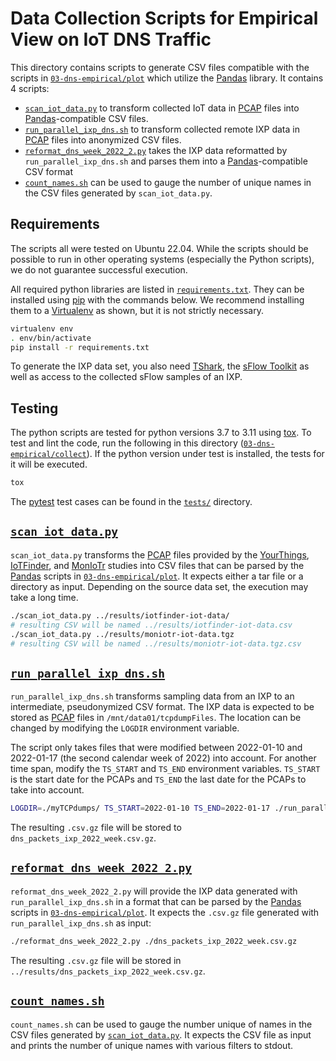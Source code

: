 # Data Collection Scripts for Empirical View on IoT DNS Traffic

This directory contains scripts to generate CSV files compatible with the scripts in
[`03-dns-empirical/plot`](../plot) which utilize the [Pandas] library. It contains 4 scripts:

- [`scan_iot_data.py`](#scan_iot_datapy) to transform collected IoT data in
  [PCAP] files into [Pandas]-compatible CSV files.
- [`run_parallel_ixp_dns.sh`](#run_parallel_ixp_dnssh) to transform collected remote IXP
  data in [PCAP] files into anonymized CSV files.
- [`reformat_dns_week_2022_2.py`](#reformat_dns_week_2022_2py) takes the IXP data reformatted by
  `run_parallel_ixp_dns.sh` and parses them into a [Pandas]-compatible CSV format
- [`count_names.sh`](#count_namessh) can be used to gauge the number of unique names in the CSV files
  generated by `scan_iot_data.py`.

## Requirements
The scripts all were tested on Ubuntu 22.04. While the scripts should be possible to run in other
operating systems (especially the Python scripts), we do not guarantee successful execution.

All required python libraries are listed in [`requirements.txt`](./requirements.txt). They can be
installed using [pip] with the commands below.
We recommend installing them to a [Virtualenv] as shown, but it is not strictly necessary.

```sh
virtualenv env
. env/bin/activate
pip install -r requirements.txt
```

To generate the IXP data set, you also need [TShark], the [sFlow Toolkit] as well as access to the
collected sFlow samples of an IXP.

## Testing

The python scripts are tested for python versions 3.7 to 3.11 using [tox]. To test and lint the
code, run the following in this directory ([`03-dns-empirical/collect`](./)). If the python version
under test is installed, the tests for it will be executed.

```sh
tox
```

The [pytest] test cases can be found in the [`tests/`](./tests) directory.

## [`scan_iot_data.py`](./scan_iot_data.py)

`scan_iot_data.py` transforms the [PCAP] files provided by the [YourThings], [IoTFinder], and
[MonIoTr] studies into CSV files that can be parsed by the [Pandas] scripts in
[`03-dns-empirical/plot`](../plot). It expects either a tar file or a directory as input. Depending
on the source data set, the execution may take a long time.

```sh
./scan_iot_data.py ../results/iotfinder-iot-data/
# resulting CSV will be named ../results/iotfinder-iot-data.csv
./scan_iot_data.py ../results/moniotr-iot-data.tgz
# resulting CSV will be named ../results/moniotr-iot-data.tgz.csv
```

## [`run_parallel_ixp_dns.sh`](./run_parallel_ixp_dns.sh)

`run_parallel_ixp_dns.sh` transforms sampling data from an IXP to an intermediate, pseudonymized CSV
format. The IXP data is expected to be stored as [PCAP] files in `/mnt/data01/tcpdumpFiles`. The
location can be changed by modifying the `LOGDIR` environment variable.

The script only takes files that were modified between 2022-01-10 and 2022-01-17 (the second
calendar week of 2022) into account. For another time span, modify the `TS_START` and `TS_END`
environment variables. `TS_START` is the start date for the PCAPs and `TS_END` the last date for the
PCAPs to take into account.

```sh
LOGDIR=./myTCPdumps/ TS_START=2022-01-10 TS_END=2022-01-17 ./run_parallel_ixp_dns.sh
```

The resulting `.csv.gz` file will be stored to `dns_packets_ixp_2022_week.csv.gz`.

## [`reformat_dns_week_2022_2.py`](./reformat_dns_week_2022_2.py)

`reformat_dns_week_2022_2.py` will provide the IXP data generated with `run_parallel_ixp_dns.sh` in
a format that can be parsed by the [Pandas] scripts in [`03-dns-empirical/plot`](../plot). It
expects the `.csv.gz` file generated with `run_parallel_ixp_dns.sh` as input:

```sh
./reformat_dns_week_2022_2.py ./dns_packets_ixp_2022_week.csv.gz
```

The resulting `.csv.gz` file will be stored in `../results/dns_packets_ixp_2022_week.csv.gz`.

## [`count_names.sh`](./count_names.sh)

`count_names.sh` can be used to gauge the number unique of names in the CSV files generated by
[`scan_iot_data.py`](#scan_iot_datapy). It expects the CSV file as input and prints the number of
unique names with various filters to stdout.

[PCAP]: https://www.tcpdump.org/
[pip]: https://pip.pypa.io
[Virtualenv]: https://virtualenv.pypa.io
[TShark]: https://www.wireshark.org/docs/wsug_html_chunked/AppToolstshark.html
[sFlow Toolkit]: https://inmon.com/technology/sflowTools.php 
[tox]: https://tox.wiki
[pytest]: https://docs.pytest.org
[Pandas]: https://pandas.pydata.org/
[YourThings]: https://yourthings.info/data/#yourthings-data
[IoTFinder]: https://yourthings.info/data/#iotfinder-data
[MonIoTr]: https://moniotrlab.ccis.neu.edu/imc19/
